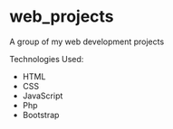 # web_projects
A group of my web development projects

Technologies Used:

* HTML
* CSS
* JavaScript
* Php
* Bootstrap
